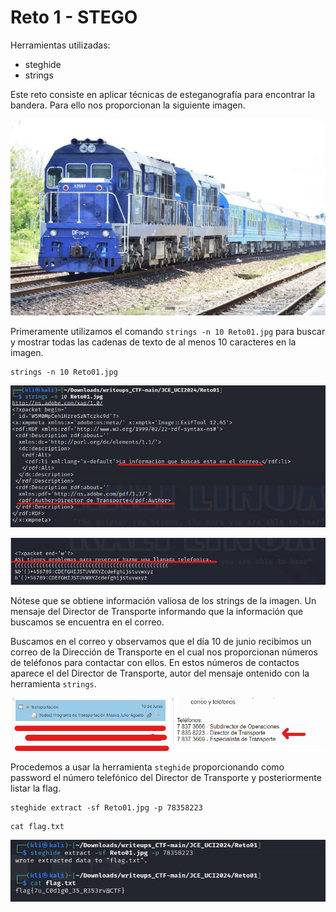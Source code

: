 # Reto 1 - STEGO
Herramientas utilizadas:
- steghide
- strings

Este reto consiste en aplicar técnicas de esteganografía para encontrar la bandera. Para ello nos proporcionan la siguiente imagen.
<p align="center"> <img src="../../img_JCE_UCI2024/reto1-1.jpg" /> </p>

Primeramente utilizamos el comando ```strings -n 10 Reto01.jpg``` para buscar y mostrar todas las cadenas de texto de al menos 10 caracteres en la imagen.
```
strings -n 10 Reto01.jpg
```
<p align="center"> <img src="../../img_JCE_UCI2024/reto1-2.png" /> </p>
<p align="center"> <img src="../../img_JCE_UCI2024/reto1-3.png" /> </p>

Nótese que se obtiene información valiosa de los strings de la imagen. Un mensaje del Director de Transporte informando que la información que buscamos se encuentra en el correo.

Buscamos en el correo y observamos que el día 10 de junio recibimos un correo de la Dirección de Transporte en el cual nos proporcionan números de teléfonos para contactar con ellos. En estos números de contactos aparece el del Director de Transporte, autor del mensaje ontenido con la herramienta ```strings```.

<p align="center"> <img src="../../img_JCE_UCI2024/reto1-4.png" /> </p>

Procedemos a usar la herramienta ```steghide``` proporcionando como password el número telefónico del Director de Transporte y posteriormente listar la flag.
```
steghide extract -sf Reto01.jpg -p 78358223
```
```
cat flag.txt
```

<p align="center"> <img src="../../img_JCE_UCI2024/reto1-5.png" /> </p>

